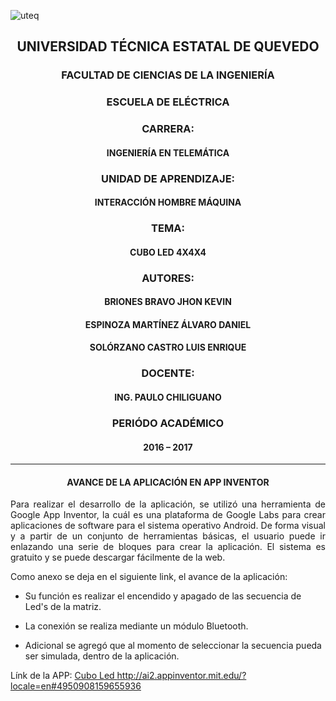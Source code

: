 ![uteq](c:\Users\LuisSolòrzano\Downloads\logoUTEQ2011agrupado.jpg)

<h2 style="text-align:center">UNIVERSIDAD TÉCNICA ESTATAL DE QUEVEDO</h2>

<h3 style="text-align:center">FACULTAD DE CIENCIAS DE LA INGENIERÍA</h3>

<h3 style="text-align:center">ESCUELA DE ELÉCTRICA</h3>

<h3 style="text-align:center">CARRERA:</h3>

<h4 style="text-align:center">INGENIERÍA EN TELEMÁTICA </h4>
                                           

<h3 style="text-align:center">UNIDAD DE APRENDIZAJE:</h3>


<h4 style="text-align:center">INTERACCIÓN HOMBRE MÁQUINA</h4>


<h3 style="text-align:center">TEMA:</h3>

<h4 style="text-align:center">CUBO LED 4X4X4 </h4>


<h3 style="text-align:center">AUTORES:</h3>

<h4 style="text-align:center">BRIONES BRAVO JHON KEVIN</h4>
<h4 style="text-align:center">ESPINOZA MARTÍNEZ ÁLVARO DANIEL</h4>
<h4 style="text-align:center">SOLÓRZANO CASTRO LUIS ENRIQUE</h4>


<h3 style="text-align:center">DOCENTE:</h3>


<h4 style="text-align:center">ING. PAULO CHILIGUANO</h4>


<h3 style="text-align:center">PERIÓDO ACADÉMICO</h3>


<h4 style="text-align:center">2016 – 2017</h4>




----------



<h4 style="text-align:center">AVANCE DE LA APLICACIÓN EN APP INVENTOR</h4>




<p style="text-align:justify;">Para realizar el desarrollo de la aplicación, se utilizó una herramienta de Google App Inventor, la cuál es una plataforma de Google Labs para crear aplicaciones de software para el sistema operativo Android.
De forma visual y a partir de un conjunto de herramientas básicas, el usuario puede ir enlazando una serie de bloques para crear la aplicación. El sistema es gratuito y se puede descargar fácilmente de la web.</p>

Como anexo se deja en el siguiente link, el avance de la aplicación:

* Su función es realizar el encendido y apagado de las secuencia de Led's de la matriz.
+ La conexión se realiza mediante un módulo Bluetooth.
- Adicional se agregó que al momento de seleccionar la secuencia pueda ser simulada, dentro de la aplicación.

 Línk de la APP: [Cubo Led ](http://ai2.appinventor.mit.edu/?locale=en#4950908159655936)
<http://ai2.appinventor.mit.edu/?locale=en#4950908159655936>

